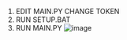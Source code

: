 1. EDIT MAIN.PY CHANGE TOKEN
2. RUN SETUP.BAT
3. RUN MAIN.PY
 ![image](https://github.com/user-attachments/assets/36db7106-2763-4cff-bc02-2ca6ad3d65bc)
